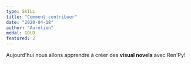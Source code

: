 ```yaml
---
type: SKILL
title: "Comment contribuer"
date: "2020-04-18"
author: "Aurélien"
medal: GOLD
featured: 2
---
```


Aujourd'hui nous allons apprendre à créer des **visual novels** avec Ren'Py!

